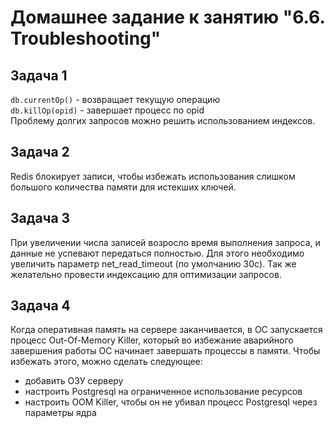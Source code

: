 # Домашнее задание к занятию "6.6. Troubleshooting"

## Задача 1

`db.currentOp()` - возвращает текущую операцию  
`db.killOp(opid)` - завершает процесс по opid  
Проблему долгих запросов можно решить использованием индексов.

## Задача 2

Redis блокирует записи, чтобы избежать использования слишком большого количества памяти для истекших ключей.
 
## Задача 3

При увеличении числа записей возросло время выполнения запроса, и данные не успевают передаться полностью. Для этого 
необходимо увеличить параметр net_read_timeout (по умолчанию 30с). Так же желательно провести индексацию 
для оптимизации запросов.

## Задача 4

Когда оперативная память на сервере заканчивается, в ОС запускается процесс Out-Of-Memory Killer, который во 
избежание аварийного завершения работы ОС начинает завершать процессы в памяти. Чтобы избежать этого, можно сделать 
следующее:
- добавить ОЗУ серверу
- настроить Postgresql на ограниченное использование ресурсов
- настроить OOM Killer, чтобы он не убивал процесс Postgresql через параметры ядра


